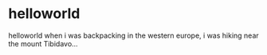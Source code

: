 # helloworld
helloworld 
when i was backpacking in the western europe, i was hiking near the mount Tibidavo...

